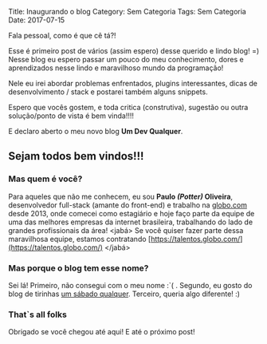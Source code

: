 Title: Inaugurando o blog
Category: Sem Categoria
Tags: Sem Categoria
Date: 2017-07-15

Fala pessoal, como é que cê tá?!

Esse é primeiro post de vários (assim espero) desse querido e lindo blog! =)
Nesse blog eu espero passar um pouco do meu conhecimento, dores e aprendizados nesse lindo e maravilhoso mundo da programação!

Nele eu irei abordar problemas enfrentados, plugins interessantes, dicas de desenvolvimento / stack e postarei também alguns snippets.

Espero que vocês gostem, e toda critica (construtiva), sugestão ou outra solução/ponto de vista é bem vinda!!!!

E declaro aberto o meu novo blog **Um Dev Qualquer**. 

## Sejam todos bem vindos!!! 

### Mas quem é você?

Para aqueles que não me conhecem, eu sou **Paulo _(Potter)_ Oliveira**, desenvolvedor full-stack (amante do front-end) e trabalho na [globo.com](globo.com) desde 2013, onde comecei como estagiário e hoje faço parte da equipe de uma das melhores empresas da internet brasileira, trabalhando do lado de grandes profissionais da área! &#60;jabá> Se você quiser fazer parte dessa maravilhosa equipe, estamos contratando [https://talentos.globo.com/](https://talentos.globo.com/) &#60;/jabá> 

### Mas porque o blog tem esse nome?

Sei lá! 
Primeiro, não consegui com o meu nome :`( .
Segundo, eu gosto do blog de tirinhas [um sábado qualquer](http://www.umsabadoqualquer.com/).
Terceiro, queria algo diferente! :)


### That`s all folks

Obrigado se você chegou até aqui! E até o próximo post!
